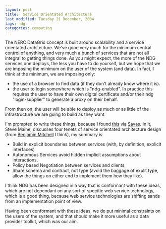 ```yaml
---
layout: post
title:  Service Orientated Architecture 
last_modified: Tuesday 21 December, 2004
tags: ndg
categories: computing
---
```

The NERC DataGrid concept is built around scalability and a service orientated architecture. We've gone very much for the minimum central control of anything, and very much a bunch of services that are not all integral
to getting things done. As you might expect, the more of the NDG services one deploys, the less you have to do yourself, but we hope that we are imposing the minimum on the user of the system (and data). In fact, I think at the minimum, we are imposing only:
* the use of a browser to find data (if they don't already know where it is).
* the user to login somewhere which is "ndg-enabled". In practice this  requires the user to have their own digital certificate and/or their ndg
"login-supplier" to generate a proxy on their behalf.

From then on, the user will be able to deploy as much or as little of the infrastructure we are going to build as they want.

I'm prompted to write these things, because I found [this](http://hyperthink.net/blog/PermaLink,guid,3e6852e9-26fb-4561-90c5-1357cbf026cd.aspx) via [Savas](http://savas.parastatidis.name/2004/12/20/1596f0d5-7b94-4c29-bdf6-a427c3cf6059.aspx). In it, Steve Maine, discusses four tenets of service orientated architecture design (from [Benjamin Mitchell](http://hyperthink.net/blog/ct.ashx?id=3e6852e9-26fb-4561-90c5-1357cbf026cd&amp;url=http%3a%2f%2fbenjaminm.net%2f) I think), my summary is:
* Build in explicit boundaries between services (with, by definition, explicit interfaces)
* Autonomous Services avoid hidden implicit assumptions about interactions.
* Policy based Negotiation between services and clients
* Share schema and contract, not type (avoid the baggage of explit type, allow the things on either end to implement them how they like).

I think NDG has been designed in a way that is conformant with these ideas, which are not dependant on any sort of specific web service technology, which is a good thing, because web service technologies are shifting sands from an implementation point of view.

Having been conformant with these ideas, we do put minimal constraints on the users of the system, and that should make it more useful as a data provider toolkit, which was our aim.